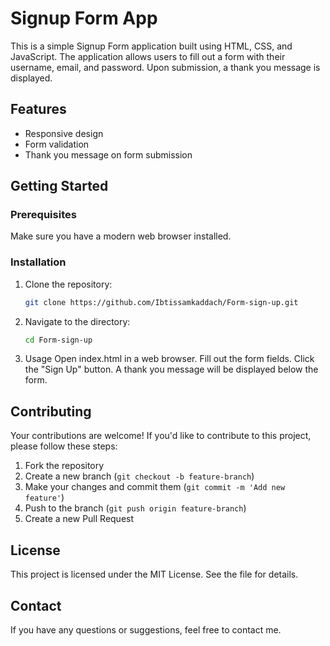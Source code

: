 # Signup Form App

This is a simple Signup Form application built using HTML, CSS, and JavaScript. The application allows users to fill out a form with their username, email, and password. Upon submission, a thank you message is displayed.

## Features

- Responsive design
- Form validation
- Thank you message on form submission

## Getting Started

### Prerequisites

Make sure you have a modern web browser installed.

### Installation

1. Clone the repository:
   ```bash
   git clone https://github.com/Ibtissamkaddach/Form-sign-up.git
2. Navigate to the directory:
   ```bash
   cd Form-sign-up
3. Usage
Open index.html in a web browser.
Fill out the form fields.
Click the "Sign Up" button.
A thank you message will be displayed below the form.

## Contributing

Your contributions are welcome! If you'd like to contribute to this project, please follow these steps:

1. Fork the repository
2. Create a new branch (`git checkout -b feature-branch`)
3. Make your changes and commit them (`git commit -m 'Add new feature'`)
4. Push to the branch (`git push origin feature-branch`)
5. Create a new Pull Request

## License

This project is licensed under the MIT License. See the file for details.

## Contact

If you have any questions or suggestions, feel free to contact me.

